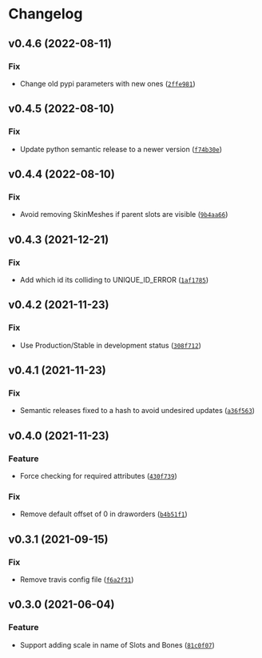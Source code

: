 # Changelog

<!--next-version-placeholder-->

## v0.4.6 (2022-08-11)
### Fix
* Change old pypi parameters with new ones ([`2ffe981`](https://github.com/socialpoint-labs/spine-json-lib/commit/2ffe9819af607a4a1ae108bcd5ce1550f1c7ef99))

## v0.4.5 (2022-08-10)
### Fix
* Update python semantic release to a newer version ([`f74b30e`](https://github.com/socialpoint-labs/spine-json-lib/commit/f74b30e78837573c60e863b6a05bd98457d9ef8e))

## v0.4.4 (2022-08-10)
### Fix
* Avoid removing SkinMeshes if parent slots are visible ([`9b4aa66`](https://github.com/socialpoint-labs/spine-json-lib/commit/9b4aa6637378e7eea6343ef00ac531306dd13829))

## v0.4.3 (2021-12-21)
### Fix
* Add which id its colliding to UNIQUE_ID_ERROR ([`1af1785`](https://github.com/socialpoint-labs/spine-json-lib/commit/1af17853d427a9c10fed8fe7a513ac24c75ffb85))

## v0.4.2 (2021-11-23)
### Fix
* Use Production/Stable in development status ([`308f712`](https://github.com/socialpoint-labs/spine-json-lib/commit/308f7123f2e6b1bdc74192a4afd4a3f67c6d7ac9))

## v0.4.1 (2021-11-23)
### Fix
* Semantic releases fixed to a hash to avoid undesired updates ([`a36f563`](https://github.com/socialpoint-labs/spine-json-lib/commit/a36f56376c0a915ea9d38ceddf74a374bdb4b79e))

## v0.4.0 (2021-11-23)
### Feature
* Force checking for required attributes ([`430f739`](https://github.com/socialpoint-labs/spine-json-lib/commit/430f73935fb75f64b8710222c59adc191a567ab9))

### Fix
* Remove default offset of 0 in draworders ([`b4b51f1`](https://github.com/socialpoint-labs/spine-json-lib/commit/b4b51f1006d1112173a1f5332bc9f24ee49e8090))

## v0.3.1 (2021-09-15)
### Fix
* Remove travis config file ([`f6a2f31`](https://github.com/socialpoint-labs/spine-json-lib/commit/f6a2f310b5679fd9c0a7131c3c31e0ea887e6525))

## v0.3.0 (2021-06-04)
### Feature
* Support adding scale in name of Slots and Bones ([`81c0f07`](https://github.com/socialpoint-labs/spine-json-lib/commit/81c0f0723625c8dca49a592c151a3502a9388200))
